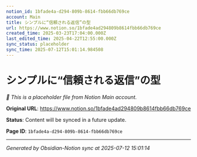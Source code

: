 ```yaml
---
notion_id: 1bfade4a-d294-809b-8614-fbb66db769ce
account: Main
title: シンプルに“信頼される返信”の型
url: https://www.notion.so/1bfade4ad294809b8614fbb66db769ce
created_time: 2025-03-23T17:04:00.000Z
last_edited_time: 2025-04-22T12:55:00.000Z
sync_status: placeholder
sync_time: 2025-07-12T15:01:14.984508
---
```


# シンプルに“信頼される返信”の型

*🔄 This is a placeholder file from Notion Main account.*

**Original URL**: https://www.notion.so/1bfade4ad294809b8614fbb66db769ce

**Status**: Content will be synced in a future update.

**Page ID**: `1bfade4a-d294-809b-8614-fbb66db769ce`

---

*Generated by Obsidian-Notion sync at 2025-07-12 15:01:14*
